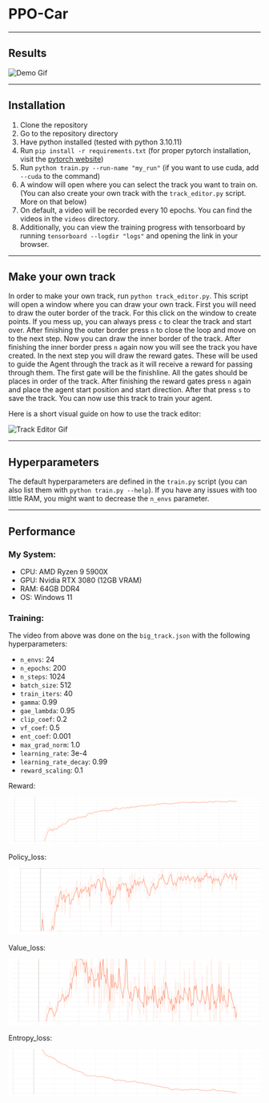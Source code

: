 # PPO-Car

---

## Results

![Demo Gif](https://github.com/ProfessorNova/PPO-Car/blob/main/docs/demo.gif)

---

## Installation

1. Clone the repository
2. Go to the repository directory
3. Have python installed (tested with python 3.10.11)
4. Run `pip install -r requirements.txt` (for proper pytorch installation, visit
   the [pytorch website](https://pytorch.org/get-started/locally/))
5. Run `python train.py --run-name "my_run"` (if you want to use cuda, add `--cuda` to the command)
6. A window will open where you can select the track you want to train on. (You can also create your own track with the
   `track_editor.py` script. More on that below)
7. On default, a video will be recorded every 10 epochs. You can find the videos in the `videos` directory.
8. Additionally, you can view the training progress with tensorboard by running `tensorboard --logdir "logs"` and
   opening the link in your browser.

---

## Make your own track

In order to make your own track, run `python track_editor.py`. This script will open a window where you can
draw your own track. First you will need to draw the outer border of the track.
For this click on the window to create points. If you mess up, you can always press `c` to clear the track and start
over.
After finishing the outer border press `n` to close the loop and move on to the next step.
Now you can draw the inner border of the track.
After finishing the inner border press `n` again now you will see the track you have created.
In the next step you will draw the reward gates. These will be used to guide the Agent through the track as it will
receive a reward for passing through them. The first gate will be the finishline. All the gates should be places in
order of the track.
After finishing the reward gates press `n` again and place the agent start position and start direction.
After that press `s` to save the track. You can now use this track to train your agent.

Here is a short visual guide on how to use the track editor:

![Track Editor Gif](https://github.com/ProfessorNova/PPO-Car/blob/main/docs/creating_track.gif)

---

## Hyperparameters

The default hyperparameters are defined in the `train.py` script (you can also list them with `python train.py --help`).
If you have any issues with too little RAM, you might want to decrease the `n_envs` parameter.

---

## Performance

### My System:

- CPU: AMD Ryzen 9 5900X
- GPU: Nvidia RTX 3080 (12GB VRAM)
- RAM: 64GB DDR4
- OS: Windows 11

### Training:

The video from above was done on the `big_track.json` with the following hyperparameters:

- `n_envs`: 24
- `n_epochs`: 200
- `n_steps`: 1024
- `batch_size`: 512
- `train_iters`: 40
- `gamma`: 0.99
- `gae_lambda`: 0.95
- `clip_coef`: 0.2
- `vf_coef`: 0.5
- `ent_coef`: 0.001
- `max_grad_norm`: 1.0
- `learning_rate`: 3e-4
- `learning_rate_decay`: 0.99
- `reward_scaling`: 0.1

Reward:

![Reward](https://github.com/ProfessorNova/PPO-Car/blob/main/docs/charts_avg_reward.svg)

Policy_loss:

![Policy Loss](https://github.com/ProfessorNova/PPO-Car/blob/main/docs/losses_policy_loss.svg)

Value_loss:

![Value Loss](https://github.com/ProfessorNova/PPO-Car/blob/main/docs/losses_value_loss.svg)

Entropy_loss:

![Entropy](https://github.com/ProfessorNova/PPO-Car/blob/main/docs/losses_entropy.svg)